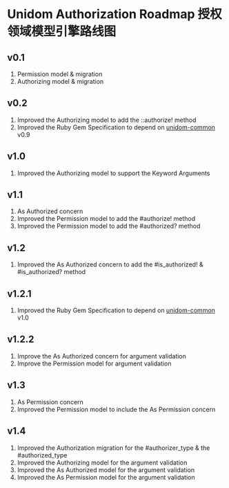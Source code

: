 # Unidom Authorization Roadmap 授权领域模型引擎路线图

## v0.1
1. Permission model & migration
2. Authorizing model & migration

## v0.2
1. Improved the Authorizing model to add the ::authorize! method
2. Improved the Ruby Gem Specification to depend on [unidom-common](https://github.com/topbitdu/unidom-common) v0.9

## v1.0
1. Improved the Authorizing model to support the Keyword Arguments

## v1.1
1. As Authorized concern
2. Improved the Permission model to add the #authorize! method
3. Improved the Permission model to add the #authorized? method

## v1.2
1. Improved the As Authorized concern to add the #is_authorized! & #is_authorized? method

## v1.2.1
1. Improved the Ruby Gem Specification to depend on [unidom-common](https://github.com/topbitdu/unidom-common) v1.0

## v1.2.2
1. Improve the As Authorized concern for argument validation
2. Improve the Permission model for argument validation

## v1.3
1. As Permission concern
2. Improved the Permission model to include the As Permission concern

## v1.4
1. Improved the Authorization migration for the #authorizer_type & the #authorized_type
2. Improved the Authorizing model for the argument validation
3. Improved the As Authorized model for the argument validation
4. Improved the As Permission model for the argument validation
